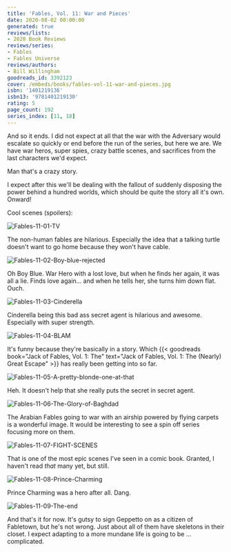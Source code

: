 ```yaml
---
title: 'Fables, Vol. 11: War and Pieces'
date: 2020-08-02 00:00:00
generated: true
reviews/lists:
- 2020 Book Reviews
reviews/series:
- Fables
- Fables Universe
reviews/authors:
- Bill Willingham
goodreads_id: 3392123
cover: /embeds/books/fables-vol-11-war-and-pieces.jpg
isbn: '1401219136'
isbn13: '9781401219130'
rating: 5
page_count: 192
series_index: [11, 18]
---
```

And so it ends. I did not expect at all that the war with the Adversary would escalate so quickly or end before the run of the series, but here we are. We have war heros, super spies, crazy battle scenes, and sacrifices from the last characters we'd expect.  

Man that's a crazy story.  

<!--more-->

I expect after this we'll be dealing with the fallout of suddenly disposing the power behind a hundred worlds, which should be quite the story all it's own. Onward!  

Cool scenes (spoilers):  

![Fables-11-01-TV](/embeds/books/attachments/fables-11-01-tv.jpg)  

The non-human fables are hilarious. Especially the idea that a talking turtle doesn't want to go home because they won't have cable.  

![Fables-11-02-Boy-blue-rejected](/embeds/books/attachments/fables-11-02-boy-blue-rejected.jpg)  

Oh Boy Blue. War Hero with a lost love, but when he finds her again, it was all a lie. Finds love again... and when he tells her, she turns him down flat. Ouch.  

![Fables-11-03-Cinderella](/embeds/books/attachments/fables-11-03-cinderella.jpg)  

Cinderella being this bad ass secret agent is hilarious and awesome. Especially with super strength.  

![Fables-11-04-BLAM](/embeds/books/attachments/fables-11-04-blam.jpg)  

It's funny because they're basically in a story. Which {{< goodreads book="Jack of Fables, Vol. 1: The" text="Jack of Fables, Vol. 1: The (Nearly) Great Escape" >}} has really been getting into so far.  

![Fables-11-05-A-pretty-blonde-one-at-that](/embeds/books/attachments/fables-11-05-a-pretty-blonde-one-at-that.jpg)  

Heh. It doesn't help that she really puts the secret in secret agent.  

![Fables-11-06-The-Glory-of-Baghdad](/embeds/books/attachments/fables-11-06-the-glory-of-baghdad.jpg)  

The Arabian Fables going to war with an airship powered by flying carpets is a wonderful image. It would be interesting to see a spin off series focusing more on them.  

![Fables-11-07-FIGHT-SCENES](/embeds/books/attachments/fables-11-07-fight-scenes.jpg)  

That is one of the most epic scenes I've seen in a comic book. Granted, I haven't read *that* many yet, but still.  

![Fables-11-08-Prince-Charming](/embeds/books/attachments/fables-11-08-prince-charming.jpg)  

Prince Charming was a hero after all. Dang.  

![Fables-11-09-The-end](/embeds/books/attachments/fables-11-09-the-end.jpg)  

And that's it for now. It's gutsy to sign Geppetto on as a citizen of Fabletown, but he's not wrong. Just about all of them have skeletons in their closet. I expect adapting to a more mundane life is going to be ... complicated.